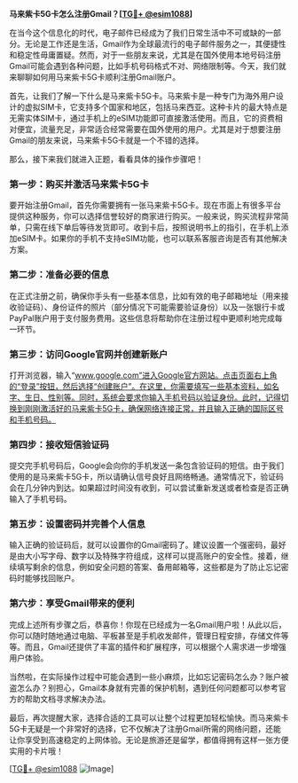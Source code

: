 **马来紫卡5G卡怎么注册Gmail？[[TG💪+ @esim1088](https://t.me/s/esim1088)]**

在当今这个信息化的时代，电子邮件已经成为了我们日常生活中不可或缺的一部分。无论是工作还是生活，Gmail作为全球最流行的电子邮件服务之一，其便捷性和稳定性毋庸置疑。然而，对于一些朋友来说，尤其是在国外使用本地号码注册Gmail可能会遇到各种问题，比如手机号码格式不对、网络限制等。今天，我们就来聊聊如何用马来紫卡5G卡顺利注册Gmail账户。

首先，让我们了解一下什么是马来紫卡5G卡。马来紫卡是一种专门为海外用户设计的虚拟SIM卡，它支持多个国家和地区，包括马来西亚。这种卡片的最大特点是无需实体SIM卡，通过手机上的eSIM功能即可直接激活使用。而且，它的资费相对便宜，流量充足，非常适合经常需要在国外使用的用户。尤其是对于想要注册Gmail的朋友来说，马来紫卡5G卡就是一个不错的选择。

那么，接下来我们就进入正题，看看具体的操作步骤吧！

### **第一步：购买并激活马来紫卡5G卡**
要开始注册Gmail，首先你需要拥有一张马来紫卡5G卡。现在市面上有很多平台提供这种服务，你可以选择信誉较好的商家进行购买。一般来说，购买流程非常简单，只需在线下单后等待发货即可。收到卡后，按照说明书上的指引，在手机上添加eSIM卡。如果你的手机不支持eSIM功能，也可以联系客服咨询是否有其他解决方案。

### **第二步：准备必要的信息**
在正式注册之前，确保你手头有一些基本信息，比如有效的电子邮箱地址（用来接收验证码）、身份证件的照片（部分情况下可能需要验证身份）以及一张银行卡或PayPal账户用于支付服务费用。这些信息将帮助你在注册过程中更顺利地完成每一环节。

### **第三步：访问Google官网并创建新账户**
打开浏览器，输入“www.google.com”进入Google官方网站。点击页面右上角的“登录”按钮，然后选择“创建账户”。在这里，你需要填写一些基本资料，如名字、生日、性别等。同时，系统会要求你输入手机号码以验证身份。此时，记得切换到刚刚激活好的马来紫卡5G卡，确保网络连接正常，并且输入正确的国际区号和手机号码。

### **第四步：接收短信验证码**
提交完手机号码后，Google会向你的手机发送一条包含验证码的短信。由于我们使用的是马来紫卡5G卡，所以请确认信号良好且网络畅通。通常情况下，验证码会在几分钟内到达。如果超过时间没有收到，可以尝试重新发送或者检查是否正确输入了手机号码。

### **第五步：设置密码并完善个人信息**
输入正确的验证码后，就可以设置你的Gmail密码了。建议设置一个强密码，最好是由大小写字母、数字以及特殊字符组成，这样可以提高账户的安全性。接着，继续填写剩余的信息，例如安全问题的答案、备用邮箱等，这些都是为了防止忘记密码时能够找回账户。

### **第六步：享受Gmail带来的便利**
完成上述所有步骤之后，恭喜你！你现在已经成为一名Gmail用户啦！从此以后，你可以随时随地通过电脑、平板甚至是手机收发邮件，管理日程安排，存储文件等等。而且，Gmail还提供了丰富的插件和扩展程序，可以根据个人需求进一步增强用户体验。

当然啦，在实际操作过程中可能会遇到一些小麻烦，比如忘记密码怎么办？账户被盗怎么办？别担心，Gmail本身就有完善的保护机制，遇到任何问题都可以参考官方的帮助文档寻求解决办法。

最后，再次提醒大家，选择合适的工具可以让整个过程更加轻松愉快。而马来紫卡5G卡无疑是一个非常好的选择，它不仅解决了注册Gmail所需的网络问题，还能让你享受到高速稳定的上网体验。无论是旅游还是留学，都值得拥有这样一张方便实用的卡片哦！

[[TG💪+ @esim1088](https://t.me/s/esim1088) ![Image](https://i.postimg.cc/4NQfJmqS/Snipaste-2025-05-13-00-14-12.png)]